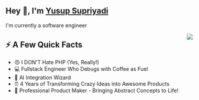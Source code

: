 <h2>Hey 👋, I'm <a href="https://yusupsupriyadi.com/">Yusup Supriyadi</a></h2>
<p>I'm currently a software engineer</p>
<img align="right" src="https://media2.giphy.com/media/v1.Y2lkPTc5MGI3NjExZXd5c3hwMHUwdHlqNGg3Y3o5MWlsZmNwMm5iNTlycDBlZGtnandzMCZlcD12MV9pbnRlcm5hbF9naWZfYnlfaWQmY3Q9Zw/KpACNEh8jXK2Q/giphy.gif" />
<h2>⚡️ A Few Quick Facts</h2>
<ul> 
<li>😠 I DON'T Hate PHP (Yes, Really!)</li> 
<li>💻 Fullstack Engineer Who Debugs with Coffee as Fuel</li> 
<li>🤖 AI Integration Wizard </li> 
<li>⏰ 4 Years of Transforming Crazy Ideas into Awesome Products</li> 
<li>🎨 Professional Product Maker - Bringing Abstract Concepts to Life!</li> 
</ul>
